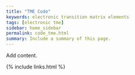 ```yaml
---
title: "TME Code"
keywords: electronic transition matrix elements
tags: [electronic tme]
sidebar: home_sidebar
permalink: code_tme.html
summary: Include a summary of this page.
---
```


Add content.

{% include links.html %}